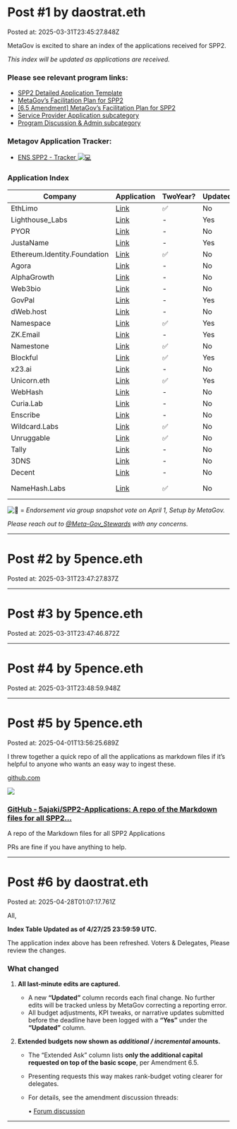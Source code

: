# Post #1 by daostrat.eth
Posted at: 2025-03-31T23:45:27.848Z

MetaGov is excited to share an index of the applications received for SPP2.

*This index will be updated as applications are received.*

### Please see relevant program links:

* [SPP2 Detailed Application Template](https://discuss.ens.domains/t/spp2-company-detailed-application-template/20341/2)
* [MetaGov’s Facilitation Plan for SPP2](https://discuss.ens.domains/t/metagov-s-facilitation-plan-for-spp2/20340)
* [[6.5 Amendment] MetaGov’s Facilitation Plan for SPP2](https://discuss.ens.domains/t/6-5-amendment-metagovs-facilitation-plan-for-spp2/20638)
* [Service Provider Application subcategory](https://discuss.ens.domains/c/service-provider-program/service-provider-applications/76)
* [Program Discussion & Admin subcategory](https://discuss.ens.domains/c/service-provider-program/program-discussion-and-admin/78)

### Metagov Application Tracker:

* [ENS SPP2 - Tracker ![:computer:](https://discuss.ens.domains/images/emoji/twitter/computer.png?v=12 ":computer:")](https://docs.google.com/spreadsheets/d/1_eoLIvQb7cHuwVHkjfKzFoKizBEwV6IstABU-MYCCEI/edit?usp=sharing)

### Application Index

| Company | Application | TwoYear? | Updated? | BasicScope | ExtendedScope | Endorsement | Video |
| --- | --- | --- | --- | --- | --- | --- | --- |
| EthLimo | [Link](https://discuss.ens.domains/t/spp2-eth-limo-application/20369) | :white_check_mark: | No | $ 700,000 | $ 100,000 | :white_check_mark: | [Video](https://drive.google.com/file/d/1bCkKwA9pcxZozktxD4cAWBIni8LS3fCV/view?usp=sharing) |
| Lighthouse\_Labs | [Link](https://discuss.ens.domains/t/spp2-lighthouse-labs/20404) | - | Yes | $ 300,000 | $ - | :white_check_mark: | [Video](https://drive.google.com/file/d/16hiJfBZFquWWJBy91J-PNUjeqYDQC784/view?usp=sharing) |
| PYOR | [Link](https://discuss.ens.domains/t/spp2-pyor-application/20429) | - | No | $ 300,000 | $ - | :white_check_mark: | [Video](https://drive.google.com/file/d/1sYT6Jxa87ajSHhbzqin6rAC7ULA940PR/view?usp=sharing) |
| JustaName | [Link](https://discuss.ens.domains/t/spp2-justaname-application/20430) | - | Yes | $ 300,000 | $ - | :white_check_mark: | [Video](https://drive.google.com/file/d/1RUxUgQE0_152xquWYpF43TJVLhGdQY6Q/view?usp=sharing) |
| Ethereum.Identity.Foundation | [Link](https://discuss.ens.domains/t/spp2-ethereum-identity-foundation-application/20439) | :white_check_mark: | No | $ 500,000 | $ 200,000 | :white_check_mark: | [Video](https://drive.google.com/file/d/1IOZUNr9QyLCrfqoTUgNFr9V1MlsLuV41/view?usp=sharing) |
| Agora | [Link](https://discuss.ens.domains/t/spp2-agora-application/20443) | - | No | $ 300,000 | $ 100,000 | :white_check_mark: | [Video](https://www.loom.com/share/601d20f50483465f92f36160cfabe05d) |
| AlphaGrowth | [Link](https://discuss.ens.domains/t/spp2-alphagrowth-application/20451) | - | No | $ 400,000 | $ 400,000 | :white_check_mark: | [Video](https://drive.google.com/file/d/1C9ElKtxZD4BJJjKIywVHl0RSR2JIKXp_/view?usp=sharing) |
| Web3bio | [Link](https://discuss.ens.domains/t/spp2-web3-bio-application/20460) | - | No | $ 500,000 | $ - | :white_check_mark: | [Video](https://drive.google.com/file/d/1ZLyLcOaO9hijySOMjRqJ0twlWptKdQ0g/view?usp=sharing) |
| GovPal | [Link](https://discuss.ens.domains/t/spp2-govpal-application/20459) | - | Yes | $ 300,000 | $ - | :white_check_mark: | [Video](https://www.youtube.com/watch?v=bw_bNeuOarM&t=1s) |
| dWeb.host | [Link](https://discuss.ens.domains/t/spp2-dweb-host-application/20435) | - | No | $ 300,000 | $ 100,000 | :white_check_mark: | [Video](https://www.youtube.com/watch?v=TuwGLqHhJps) |
| Namespace | [Link](https://discuss.ens.domains/t/spp2-namespace-application/20456) | :white_check_mark: | Yes | $ 400,000 | $ - | :white_check_mark: | [Video](https://www.loom.com/share/58b35446d32e41839e76ba0d64149a5d) |
| ZK.Email | [Link](https://discuss.ens.domains/t/spp2-zk-email-application/20450) | - | Yes | $ 400,000 | $ 400,000 | :white_check_mark: | [Video](https://www.loom.com/share/6644bed1eeb44993926c58772ef72dff) |
| Namestone | [Link](https://discuss.ens.domains/t/spp2-namestone-application/20462) | :white_check_mark: | No | $ 800,000 | $ - | :white_check_mark: | [Video](https://www.loom.com/share/81d2e05fb86e4111846f903c77cc1a5d) |
| Blockful | [Link](https://discuss.ens.domains/t/spp2-blockful-application/20463/3) | :white_check_mark: | Yes | $ 700,000 | $ 100,000 | :white_check_mark: | [Video](https://www.youtube.com/watch?v=YghNB5nersQ) |
| x23.ai | [Link](https://discuss.ens.domains/t/spp2-x23-ai-application/20464) | - | No | $ 300,000 | $ - | :white_check_mark: | [Video](https://drive.google.com/file/d/1JpIZ4ZgGBE2Xdlun-YH0ytUQy9wr8q7y/view) |
| Unicorn.eth | [Link](https://discuss.ens.domains/t/spp2-ens-accounts-powered-by-unicorn-eth/20467) | :white_check_mark: | Yes | $ 300,000 | $ - | :white_check_mark: | [Video](https://www.loom.com/share/8ad1dc73e3a643fab6633c1a222f61cb?sid=559a879e-2f18-410a-a003-77ec51c42726) |
| WebHash | [Link](https://discuss.ens.domains/t/spp2-webhash-eth-application/20466) | - | No | $ 300,000 | $ - | :white_check_mark: | [Video](https://drive.google.com/file/d/1jqfbGabOyLBdQFM0arIr9PXAItSfyhNU/view) |
| Curia.Lab | [Link](https://discuss.ens.domains/t/spp2-curia-lab-application/20470) | - | No | $ 300,000 | $ - | :white_check_mark: | [Video](https://drive.google.com/file/d/1yd7eIQJAuNJ3T4avAL-ki_vuCibTfrSz/view) |
| Enscribe | [Link](https://discuss.ens.domains/t/spp2-enscribe-application/20474) | - | No | $ 400,000 | $ - | :white_check_mark: | [Video](https://youtu.be/1dRxURznMw8) |
| Wildcard.Labs | [Link](https://discuss.ens.domains/t/spp2-records-xyz-by-wildcard-labs-application/20481) | :white_check_mark: | No | $ 300,000 | $ 100,000 | :white_check_mark: | [Video](https://drive.google.com/file/d/1L1d3B70uilMY3EqYivxafM1NF1VVS3iG/view) |
| Unruggable | [Link](https://discuss.ens.domains/t/spp2-unruggable-application/20485) | :white_check_mark: | No | $ 400,000 | $ 300,000 | :white_check_mark: | [Video](https://www.youtube.com/watch?v=tpIwvKB0dqo) |
| Tally | [Link](https://discuss.ens.domains/t/spp2-tally-application/20491/2) | - | No | $ 300,000 | $ - | :white_check_mark: | [Video](https://www.youtube.com/shorts/CvM3g8L_3FY) |
| 3DNS | [Link](http://discuss.ens.domains/t/spp2-3dns-inc-ens-resolver-r-d-proposal/20496) | - | No | $ 500,000 | $ 200,000 | :white_check_mark: | [Video](https://www.youtube.com/watch?v=RJ0HTJeCwPw) |
| Decent | [Link](https://discuss.ens.domains/t/spp2-decent-application/20497) | - | No | $ 300,000 | $ - | :white_check_mark: | [Video](https://drive.google.com/file/d/1FQBXyDDe6RHv73k_AAgccl3vd3591jsz/view?usp=sharing) |
| NameHash.Labs | [Link](https://discuss.ens.domains/t/spp2-namehash-labs-application/20502/1) | :white_check_mark: | No | $ 1,100,000 | $ 200,000 | :white_check_mark: | [Video](https://www.youtube.com/watch?v=g88tCK5TECU) |

![:large_blue_circle:](https://discuss.ens.domains/images/emoji/twitter/large_blue_circle.png?v=12 ":large_blue_circle:") = *Endorsement via group snapshot vote on April 1, Setup by MetaGov.*

*Please reach out to [@Meta-Gov\_Stewards](/groups/meta-gov_stewards) with any concerns.*

---

# Post #2 by 5pence.eth
Posted at: 2025-03-31T23:47:27.837Z



---

# Post #3 by 5pence.eth
Posted at: 2025-03-31T23:47:46.872Z



---

# Post #4 by 5pence.eth
Posted at: 2025-03-31T23:48:59.948Z



---

# Post #5 by 5pence.eth
Posted at: 2025-04-01T13:56:25.689Z

I threw together a quick repo of all the applications as markdown files if it’s helpful to anyone who wants an easy way to ingest these.

[github.com](https://github.com/5ajaki/SPP2-Applications)

![](https://discuss.ens.domains/uploads/db9688/optimized/2X/d/d7a3e7ef5af2b50dea8a3a202921219ef6344659_2_690x344.png)
### [GitHub - 5ajaki/SPP2-Applications: A repo of the Markdown files for all SPP2...](https://github.com/5ajaki/SPP2-Applications)

A repo of the Markdown files for all SPP2 Applications

PRs are fine if you have anything to help.

---

# Post #6 by daostrat.eth
Posted at: 2025-04-28T01:07:17.761Z

All,

**Index Table Updated as of 4/27/25 23:59:59 UTC.**

The application index above has been refreshed. Voters & Delegates, Please review the changes.

### What changed

1. **All last-minute edits are captured.**
   * A new **“Updated”** column records each final change. No further edits will be tracked unless by MetaGov correcting a reporting error.
   * All budget adjustments, KPI tweaks, or narrative updates submitted before the deadline have been logged with a **“Yes”** under the **“Updated”** column.

2. **Extended budgets now shown as *additional / incremental* amounts.**
   * The “Extended Ask” column lists **only the additional capital requested on top of the basic scope**, per Amendment 6.5.
   * Presenting requests this way makes rank-budget voting clearer for delegates.
   * For details, see the amendment discussion threads:  
     
     • [Forum discussion](https://discuss.ens.domains/t/temp-check-social-service-provider-season-2-vote-amendment-proposal/20526)

---

